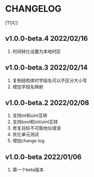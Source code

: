 # CHANGELOG

[TOC]


## v1.0.0-beta.4 2022/02/16
1. 时间转化设置为本地时区

## v1.0.0-beta.3 2022/02/14
1. 复制结构体时字段名可以不区分大小写
2. 增加字段名映射

## v1.0.0-beta.2 2022/02/08
1. 支持int和uint互转
2. 支持bool和int/uint互转
3. 修复目标不可取地址错误
4. 优化单元测试
5. 增加change log

## v1.0.0-beta 2022/01/06
1. 第一个beta版本
